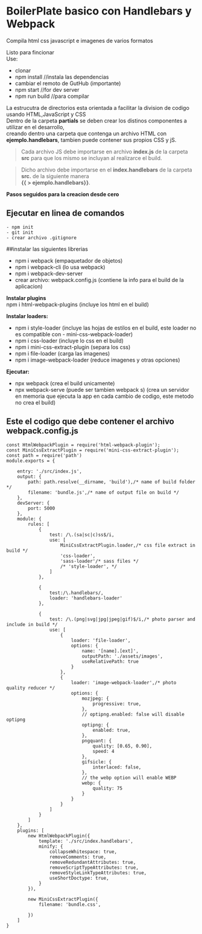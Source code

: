 # BoilerPlate basico con Handlebars y Webpack
Compila html css javascript e imagenes de varios formatos  

Listo para fincionar  
Use:
- clonar
- npm install //instala las dependencias
- cambiar el remoto de GutHub (importante)
- npm start //for dev server
- npm run build //para compilar

La estrucutra de directorios esta orientada a facilitar la division de codigo usando HTML,JavaScript y CSS  
Dentro de la carpeta **partials** se deben crear los distinos componentes a utilizar en el desarrollo,  
creando dentro una carpeta que contenga un archivo HTML con **ejemplo.handlebars**, tambien puede contener sus propios CSS y jS. 

> Cada archivo JS debe importarse en archivo **index.js** de la carpeta **src** para que los mismo se incluyan al realizarce el build.   

> Dicho archivo debe importarse en el **index.handlebars** de la carpeta **src.** de la siguiente manera  
**{{ > ejemplo.handlebars}}**. 

**Pasos seguidos para la creacion desde cero**  

## Ejecutar en linea de comandos  
```
- npm init
- git init
- crear archivo .gitignore
```
##instalar las siguientes librerias
- npm i webpack (empaquetador de objetos)
- npm i webpack-cli (lo usa webpack)
- npm i webpack-dev-server
- crear archivo: webpack.config.js (contiene la info para el build de la aplicacion)

**Instalar plugins**  
npm i html-webpack-plugins (incluye los html en el build)

**Instalar loaders:** 
- npm i style-loader (incluye las hojas de estilos en el build, este loader no es compatible con - mini-css-webpack-loader)
- npm i css-loader (incluye lo css en el build)
- npm i mini-css-extract-plugin (separa los css)
- npm i file-loader (carga las imagenes)
- npm i image-webpack-loader (reduce imagenes y otras opciones)

**Ejecutar:**  
- npx webpack (crea el build unicamente)  
- npx webpack-serve (puede ser tambien webpack s) (crea un servidor en memoria que ejecuta la app en cada cambio de codigo, este metodo no crea el build)  

## **Este el codigo que debe contener el archivo webpack.config.js**
```
const HtmlWebpackPlugin = require('html-webpack-plugin');
const MiniCssExtractPlugin = require('mini-css-extract-plugin');
const path = require('path')
module.exports = {

    entry: './src/index.js',
    output: {
        path: path.resolve(__dirname, 'build'),/* name of build folder */
        filename: 'bundle.js',/* name of output file on build */
    },
    devServer: {
        port: 5000
    },
    module: {
        rules: [
            {
                test: /\.(sa|sc|c)ss$/i,
                use: [
                    MiniCssExtractPlugin.loader,/* css file extract in build */
                    'css-loader',
                    'sass-loader'/* sass files */
                    /* 'style-loader', */
                ]
            },

            {
                test:/\.handlebars/,
                loader: 'handlebars-loader'
            },

            {
                test: /\.(png|svg|jpg|jpeg|gif)$/i,/* photo parser and include in build */
                use: [
                    {
                        loader: 'file-loader',
                        options: {
                            name: '[name].[ext]',
                            outputPath: './assets/images',
                            useRelativePath: true
                        }
                    },
                    {
                        loader: 'image-webpack-loader',/* photo quality reducer */
                        options: {
                            mozjpeg: {
                                progressive: true,
                            },
                            // optipng.enabled: false will disable optipng
                            optipng: {
                                enabled: true,
                            },
                            pngquant: {
                                quality: [0.65, 0.90],
                                speed: 4
                            },
                            gifsicle: {
                                interlaced: false,
                            },
                            // the webp option will enable WEBP
                            webp: {
                                quality: 75
                            }
                        }
                    }
                ]
            }
        ]
    },
    plugins: [
        new HtmlWebpackPlugin({
            template: './src/index.handlebars',
            minify: {
                collapseWhitespace: true,
                removeComments: true,
                removeRedundantAttributes: true,
                removeScriptTypeAttributes: true,
                removeStyleLinkTypeAttributes: true,
                useShortDoctype: true,
            }
        }),

        new MiniCssExtractPlugin({
            filename: 'bundle.css',

        })
    ]
}
```


